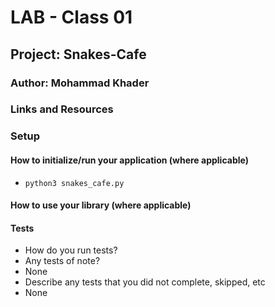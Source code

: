 # LAB - Class 01

## Project: Snakes-Cafe

### Author: Mohammad Khader

### Links and Resources


### Setup


#### How to initialize/run your application (where applicable)

- `python3 snakes_cafe.py`

#### How to use your library (where applicable)

#### Tests

- How do you run tests?
- Any tests of note?
- None
- Describe any tests that you did not complete, skipped, etc
- None
